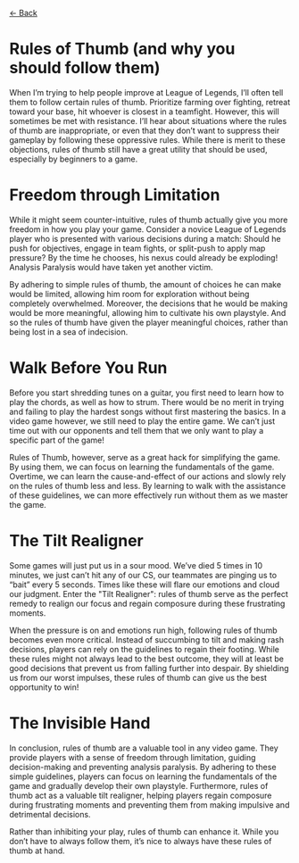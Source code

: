 [<- Back](https://vhcblade.com/#/blog/games/rules_of_thumb)
# Rules of Thumb (and why you should follow them)

When I’m trying to help people improve at League of Legends, I’ll often tell them to follow certain rules of thumb. Prioritize farming over fighting, retreat toward your base, hit whoever is closest in a teamfight. However, this will sometimes be met with resistance. I’ll hear about situations where the rules of thumb are inappropriate, or even that they don’t want to suppress their gameplay by following these oppressive rules. While there is merit to these objections, rules of thumb still have a great utility that should be used, especially by beginners to a game.

# Freedom through Limitation

While it might seem counter-intuitive, rules of thumb actually give you more freedom in how you play your game. Consider a novice League of Legends player who is presented with various decisions during a match: Should he push for objectives, engage in team fights, or split-push to apply map pressure? By the time he chooses, his nexus could already be exploding! Analysis Paralysis would have taken yet another victim. 

By adhering to simple rules of thumb, the amount of choices he can make would be limited, allowing him room for exploration without being completely overwhelmed. Moreover, the decisions that he would be making would be more meaningful, allowing him to cultivate his own playstyle. And so the rules of thumb have given the player meaningful choices, rather than being lost in a sea of indecision.

# Walk Before You Run

Before you start shredding tunes on a guitar, you first need to learn how to play the chords, as well as how to strum. There would be no merit in trying and failing to play the hardest songs without first mastering the basics. In a video game however, we still need to play the entire game. We can’t just time out with our opponents and tell them that we only want to play a specific part of the game! 

Rules of Thumb, however, serve as a great hack for simplifying the game. By using them, we can focus on learning the fundamentals of the game. Overtime, we can learn the cause-and-effect of our actions and slowly rely on the rules of thumb less and less. By learning to walk with the assistance of these guidelines, we can more effectively run without them as we master the game.

# The Tilt Realigner

Some games will just put us in a sour mood. We’ve died 5 times in 10 minutes, we just can’t hit any of our CS, our teammates are pinging us to “bait” every 5 seconds. Times like these will flare our emotions and cloud our judgment. Enter the "Tilt Realigner": rules of thumb serve as the perfect remedy to realign our focus and regain composure during these frustrating moments.

When the pressure is on and emotions run high, following rules of thumb becomes even more critical. Instead of succumbing to tilt and making rash decisions, players can rely on the guidelines to regain their footing. While these rules might not always lead to the best outcome, they will at least be good decisions that prevent us from falling further into despair. By shielding us from our worst impulses, these rules of thumb can give us the best opportunity to win!

# The Invisible Hand

In conclusion, rules of thumb are a valuable tool in any video game. They provide players with a sense of freedom through limitation, guiding decision-making and preventing analysis paralysis. By adhering to these simple guidelines, players can focus on learning the fundamentals of the game and gradually develop their own playstyle. Furthermore, rules of thumb act as a valuable tilt realigner, helping players regain composure during frustrating moments and preventing them from making impulsive and detrimental decisions.

Rather than inhibiting your play, rules of thumb can enhance it. While you don’t have to always follow them, it’s nice to always have these rules of thumb at hand.
